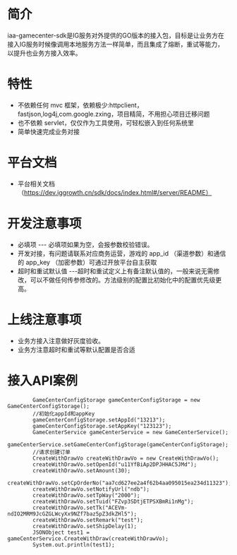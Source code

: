 # 简介
iaa-gamecenter-sdk是IG服务对外提供的GO版本的接入包，目标是让业务方在接入IG服务时候像调用本地服务方法一样简单，而且集成了熔断，重试等能力，以提升也业务方接入效率。
# 特性
- 不依赖任何 mvc 框架，依赖极少:httpclient，fastjson,log4j,com.google.zxing，项目精简，不用担心项目迁移问题
- 也不依赖 servlet，仅仅作为工具使用，可轻松嵌入到任何系统里
- 简单快速完成业务对接
# 平台文档
- 平台相关文档（https://dev.iggrowth.cn/sdk/docs/index.html#/server/README）
# 开发注意事项
- 必填项  --- 必填项如果为空，会报参数校验错误。
- 开发对接，有问题请联系对应商务运营，游戏的 app_id （渠道参数）和通信的 app_key （加密参数）可通过开放平台自主获取
- 超时和重试默认值 ---超时和重试定义上有备注默认值的，一般来说无需修改，可以不做任何传参修改的。方法级别的配置比初始化中的配置优先级更高。
# 上线注意事项
-  业务方接入注意做好灰度验收。
-  业务方注意超时和重试等默认配置是否合适
# 接入API案例
```aidl
        GameCenterConfigStorage gameCenterConfigStorage = new GameCenterConfigStorage();
        //初始化appId和appKey
        gameCenterConfigStorage.setAppId("13213");
        gameCenterConfigStorage.setAppKey("123123");
        GameCenterService gameCenterService = new GameCenterService();
        gameCenterService.setGameCenterConfigStorage(gameCenterConfigStorage);
        //请求创建订单
        CreateWithDrawVo createWithDrawVo = new CreateWithDrawVo();
        createWithDrawVo.setOpenId("u11YfBiAp2DPJHHAC5JMd");
        createWithDrawVo.setAmount(30);
        createWithDrawVo.setCpOrderNo("aa7cd627ee2a4f62b4aa095015ea234d11323");
        createWithDrawVo.setNotifyUrl("ndb");
        createWithDrawVo.setTpWay("2000");
        createWithDrawVo.setTuid("FZvp3SDtjETPSXBmRi1nMg");
        createWithDrawVo.setTk("ACEVm-ndIO2MRM9JcGZGLWcyXx9NZf7baz5pZ3dkZHl5");
        createWithDrawVo.setRemark("test");
        createWithDrawVo.setShipDelay(1);
        JSONObject test1 = gameCenterService.CreateWithDraw(createWithDrawVo);
        System.out.println(test1);
        
```